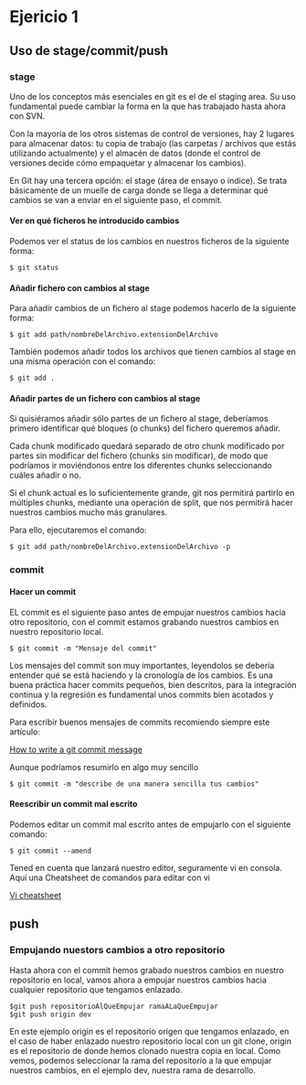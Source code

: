 # Ejericio 1

## Uso de stage/commit/push

### stage

Uno de los conceptos más esenciales en git es el de el staging area. Su uso fundamental puede cambiar la forma en la que has trabajado hasta ahora con SVN.

Con la mayoría de los otros sistemas de control de versiones, hay 2 lugares para almacenar datos: tu copia de trabajo (las carpetas / archivos que estás utilizando actualmente) y el almacén de datos (donde el control de versiones decide cómo empaquetar y almacenar los cambios).

En Git hay una tercera opción: el stage (área de ensayo o índice). Se trata básicamente de un muelle de carga donde se llega a determinar qué cambios se van a enviar en el siguiente paso, el commit.

#### Ver en qué ficheros he introducido cambios

Podemos ver el status de los cambios en nuestros ficheros de la siguiente forma:

```
$ git status
```

#### Añadir fichero con cambios al stage

Para añadir cambios de un fichero al stage podemos hacerlo de la siguiente forma:

```
$ git add path/nombreDelArchivo.extensionDelArchivo
```

También podemos añadir todos los archivos que tienen cambios al stage en una misma operación con el comando:

```
$ git add .
```

#### Añadir partes de un fichero con cambios al stage

Si quisiéramos añadir sólo partes de un fichero al stage, deberíamos primero identificar qué bloques (o chunks) del fichero queremos añadir.

Cada chunk modificado quedará separado de otro chunk modificado por partes sin modificar del fichero (chunks sin modificar), de modo que podríamos ir moviéndonos entre los diferentes chunks seleccionando cuáles añadir o no.

Si el chunk actual es lo suficientemente grande, git nos permitirá partirlo en múltiples chunks, mediante una operación de split, que nos permitirá hacer nuestros cambios mucho más granulares.

Para ello, ejecutaremos el comando:

```
$ git add path/nombreDelArchivo.extensionDelArchivo -p
```

### commit

#### Hacer un commit

EL commit es el siguiente paso antes de empujar nuestros cambios hacia otro repositorio, con el commit estamos grabando nuestros cambios en nuestro repositorio local.

```
$ git commit -m "Mensaje del commit"
```
Los mensajes del commit son muy importantes, leyendolos se debería entender qué se está haciendo y la cronología de los cambios. Es una buena práctica hacer commits pequeños, bien descritos, para la integración continua y la regresión es fundamental unos commits bien acotados y definidos.

Para escribir buenos mensajes de commits recomiendo siempre este artículo:

[How to write a git commit message](http://chris.beams.io/posts/git-commit/)

Aunque podríamos resumirlo en algo muy sencillo

```
$ git commit -m "describe de una manera sencilla tus cambios"
```

#### Reescribir un commit mal escrito

Podemos editar un commit mal escrito antes de empujarlo con el siguiente comando:

```
$ git commit --amend
```

Tened en cuenta que lanzará nuestro editor, seguramente vi en consola. Aquí una Cheatsheet de comandos para editar con vi

[Vi cheatsheet](http://www.atmos.albany.edu/daes/atmclasses/atm350/vi_cheat_sheet.pdf)

## push

### Empujando nuestors cambios a otro repositorio

Hasta ahora con el commit hemos grabado nuestros cambios en nuestro repositorio en local, vamos ahora a empujar nuestros cambios hacia cualquier repositorio que tengamos enlazado.

```    
$git push repositorioAlQueEmpujar ramaALaQueEmpujar
$git push origin dev
```
    
En este ejemplo origin es el repositorio origen que tengamos enlazado, en el caso de haber enlazado nuestro repositorio local con un git clone, origin es el repositorio de donde hemos clonado nuestra copia en local. Como vemos, podemos seleccionar la rama del repositorio a la que empujar nuestros cambios, en el ejemplo dev, nuestra rama de desarrollo.



  

